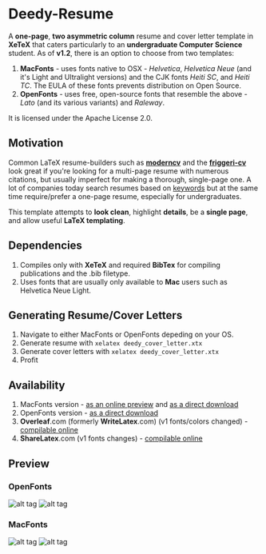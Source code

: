 # Deedy-Resume

A **one-page**, **two asymmetric column** resume and cover letter template in **XeTeX** that caters particularly to an **undergraduate Computer Science** student.
As of **v1.2**, there is an option to choose from two templates:

1. **MacFonts** - uses fonts native to OSX - _Helvetica_, _Helvetica Neue_ (and it's Light and Ultralight versions) and the CJK fonts _Heiti SC_, and _Heiti TC_. The EULA of these fonts prevents distribution on Open Source.
2. **OpenFonts** - uses free, open-source fonts that resemble the above - _Lato_ (and its various variants) and _Raleway_.

It is licensed under the Apache License 2.0.

## Motivation

Common LaTeX resume-builders such as [**moderncv**](http://www.latextemplates.com/template/moderncv-cv-and-cover-letter) and the [**friggeri-cv**](https://github.com/afriggeri/cv) look great if you're looking for a multi-page resume with numerous citations, but usually imperfect for making a thorough, single-page one. A lot of companies today search resumes based on [keywords](http://www.businessinsider.com/most-big-companies-have-a-tracking-system-that-scans-your-resume-for-keywords-2012-1) but at the same time require/prefer a one-page resume, especially for undergraduates.

This template attempts to **look clean**, highlight **details**, be a **single page**, and allow useful **LaTeX templating**.

## Dependencies

1. Compiles only with **XeTeX** and required **BibTex** for compiling publications and the .bib filetype.
2. Uses fonts that are usually only available to **Mac** users such as Helvetica Neue Light.

## Generating Resume/Cover Letters

1. Navigate to either MacFonts or OpenFonts depeding on your OS.
2. Generate resume with `xelatex deedy_cover_letter.xtx`
3. Generate cover letters with `xelatex deedy_cover_letter.xtx`
4. Profit

## Availability

1. MacFonts version - [as an online preview](http://debarghyadas.com/resume/debarghya-das-resume.pdf) and [as a direct download](https://github.com/deedydas/Deedy-Resume/raw/master/MacFonts/deedy_resume.pdf)
2. OpenFonts version - [as a direct download](https://github.com/deedydas/Deedy-Resume/raw/master/OpenFonts/deedy_resume-openfont.pdf)
3. **Overleaf**.com (formerly **WriteLatex**.com) (v1 fonts/colors changed) - [compilable online](https://www.writelatex.com/templates/deedy-resume/sqdbztjjghvz#.U2H9Kq1dV18)
4. **ShareLatex**.com (v1 fonts changes) - [compilable online](https://www.sharelatex.com/templates/cv-or-resume/deedy-resume)

## Preview

### OpenFonts

![alt tag](https://raw.githubusercontent.com/deedydas/Deedy-Resume/master/OpenFonts/sample-image.png)
![alt tag](https://raw.githubusercontent.com/anthonyattard/Deedy-Resume/master/OpenFonts/sample-image-cover-letter.png)

### MacFonts

![alt tag](https://raw.githubusercontent.com/deedydas/Deedy-Resume/master/MacFonts/sample-image.png)
![alt tag](https://raw.githubusercontent.com/anthonyattard/Deedy-Resume/master/MacFonts/sample-image-cover-letter.png)

